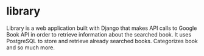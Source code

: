 # library
Library is a web application built with Django that makes API calls to Google Book API in order to retrieve information about the searched book. It uses PostgreSQL to store and retrieve already searched books. Categorizes book and so much more.
